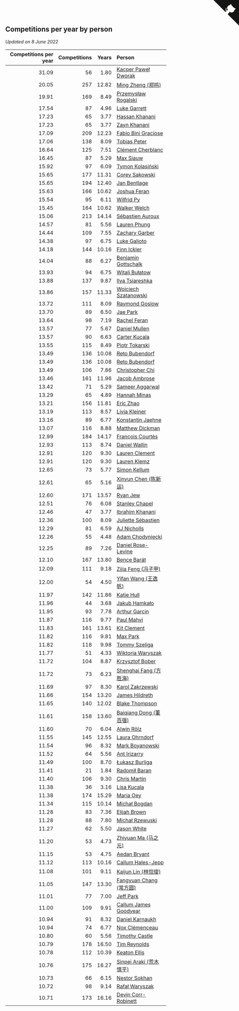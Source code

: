 ## Competitions per year by person

*Updated on  8 June 2022*

| Competitions per year | Competitions | Years | Person |
| ---: | ---: | ---: | :--- |
| 31.09 | 56 | 1.80 | [Kacper Paweł Dworak](https://www.worldcubeassociation.org/persons/2020DWOR01) |
| 20.05 | 257 | 12.82 | [Ming Zheng (郑鸣)](https://www.worldcubeassociation.org/persons/2009ZHEN11) |
| 19.91 | 169 | 8.49 | [Przemysław Rogalski](https://www.worldcubeassociation.org/persons/2013ROGA02) |
| 17.54 | 87 | 4.96 | [Luke Garrett](https://www.worldcubeassociation.org/persons/2017GARR05) |
| 17.23 | 65 | 3.77 | [Hassan Khanani](https://www.worldcubeassociation.org/persons/2018KHAN26) |
| 17.23 | 65 | 3.77 | [Zayn Khanani](https://www.worldcubeassociation.org/persons/2018KHAN28) |
| 17.09 | 209 | 12.23 | [Fabio Bini Graciose](https://www.worldcubeassociation.org/persons/2010GRAC02) |
| 17.06 | 138 | 8.09 | [Tobias Peter](https://www.worldcubeassociation.org/persons/2014PETE03) |
| 16.64 | 125 | 7.51 | [Clément Cherblanc](https://www.worldcubeassociation.org/persons/2014CHER05) |
| 16.45 | 87 | 5.29 | [Max Siauw](https://www.worldcubeassociation.org/persons/2017SIAU02) |
| 15.92 | 97 | 6.09 | [Tymon Kolasiński](https://www.worldcubeassociation.org/persons/2016KOLA02) |
| 15.65 | 177 | 11.31 | [Corey Sakowski](https://www.worldcubeassociation.org/persons/2011SAKO01) |
| 15.65 | 194 | 12.40 | [Jan Bentlage](https://www.worldcubeassociation.org/persons/2010BENT01) |
| 15.63 | 166 | 10.62 | [Joshua Feran](https://www.worldcubeassociation.org/persons/2011FERA01) |
| 15.54 | 95 | 6.11 | [Wilfrid Py](https://www.worldcubeassociation.org/persons/2016PYWI01) |
| 15.45 | 164 | 10.62 | [Walker Welch](https://www.worldcubeassociation.org/persons/2011WELC01) |
| 15.06 | 213 | 14.14 | [Sébastien Auroux](https://www.worldcubeassociation.org/persons/2008AURO01) |
| 14.57 | 81 | 5.56 | [Lauren Phung](https://www.worldcubeassociation.org/persons/2016PHUN02) |
| 14.44 | 109 | 7.55 | [Zachary Garber](https://www.worldcubeassociation.org/persons/2014GARB01) |
| 14.38 | 97 | 6.75 | [Luke Galioto](https://www.worldcubeassociation.org/persons/2015GALI02) |
| 14.18 | 144 | 10.16 | [Finn Ickler](https://www.worldcubeassociation.org/persons/2012ICKL01) |
| 14.04 | 88 | 6.27 | [Benjamin Gottschalk](https://www.worldcubeassociation.org/persons/2016GOTT01) |
| 13.93 | 94 | 6.75 | [Witali Bułatow](https://www.worldcubeassociation.org/persons/2015BUAT01) |
| 13.88 | 137 | 9.87 | [Ilya Tsiareshka](https://www.worldcubeassociation.org/persons/2012TERE01) |
| 13.86 | 157 | 11.33 | [Wojciech Szatanowski](https://www.worldcubeassociation.org/persons/2011SZAT01) |
| 13.72 | 111 | 8.09 | [Raymond Goslow](https://www.worldcubeassociation.org/persons/2014GOSL01) |
| 13.70 | 89 | 6.50 | [Jae Park](https://www.worldcubeassociation.org/persons/2015PARK24) |
| 13.64 | 98 | 7.19 | [Rachel Feran](https://www.worldcubeassociation.org/persons/2015FERA01) |
| 13.57 | 77 | 5.67 | [Daniel Mullen](https://www.worldcubeassociation.org/persons/2016MULL04) |
| 13.57 | 90 | 6.63 | [Carter Kucala](https://www.worldcubeassociation.org/persons/2015KUCA01) |
| 13.55 | 115 | 8.49 | [Piotr Tokarski](https://www.worldcubeassociation.org/persons/2013TOKA01) |
| 13.49 | 136 | 10.08 | [Reto Bubendorf](https://www.worldcubeassociation.org/persons/2012BUBE01) |
| 13.49 | 136 | 10.08 | [Reto Bubendorf](https://www.worldcubeassociation.org/persons/2012BUBE01) |
| 13.49 | 106 | 7.86 | [Christopher Chi](https://www.worldcubeassociation.org/persons/2014CHIC01) |
| 13.46 | 161 | 11.96 | [Jacob Ambrose](https://www.worldcubeassociation.org/persons/2010AMBR01) |
| 13.42 | 71 | 5.29 | [Sameer Aggarwal](https://www.worldcubeassociation.org/persons/2017AGGA01) |
| 13.29 | 65 | 4.89 | [Hannah Minas](https://www.worldcubeassociation.org/persons/2017MINA04) |
| 13.21 | 156 | 11.81 | [Eric Zhao](https://www.worldcubeassociation.org/persons/2010ZHAO19) |
| 13.19 | 113 | 8.57 | [Livia Kleiner](https://www.worldcubeassociation.org/persons/2013KLEI03) |
| 13.16 | 89 | 6.77 | [Konstantin Jaehne](https://www.worldcubeassociation.org/persons/2015JAEH01) |
| 13.07 | 116 | 8.88 | [Matthew Dickman](https://www.worldcubeassociation.org/persons/2013DICK01) |
| 12.99 | 184 | 14.17 | [François Courtès](https://www.worldcubeassociation.org/persons/2008COUR01) |
| 12.93 | 113 | 8.74 | [Daniel Wallin](https://www.worldcubeassociation.org/persons/2013WALL03) |
| 12.91 | 120 | 9.30 | [Lauren Clement](https://www.worldcubeassociation.org/persons/2013KLEM01) |
| 12.91 | 120 | 9.30 | [Lauren Klemz](https://www.worldcubeassociation.org/persons/2013KLEM01) |
| 12.65 | 73 | 5.77 | [Simon Kellum](https://www.worldcubeassociation.org/persons/2016KELL12) |
| 12.61 | 65 | 5.16 | [Xinyun Chen (陈新运)](https://www.worldcubeassociation.org/persons/2017CHEN36) |
| 12.60 | 171 | 13.57 | [Ryan Jew](https://www.worldcubeassociation.org/persons/2008JEWR01) |
| 12.51 | 76 | 6.08 | [Stanley Chapel](https://www.worldcubeassociation.org/persons/2016CHAP04) |
| 12.46 | 47 | 3.77 | [Ibrahim Khanani](https://www.worldcubeassociation.org/persons/2018KHAN27) |
| 12.36 | 100 | 8.09 | [Juliette Sébastien](https://www.worldcubeassociation.org/persons/2014SEBA01) |
| 12.29 | 81 | 6.59 | [AJ Nicholls](https://www.worldcubeassociation.org/persons/2015NICH04) |
| 12.26 | 55 | 4.48 | [Adam Chodyniecki](https://www.worldcubeassociation.org/persons/2017CHOD02) |
| 12.25 | 89 | 7.26 | [Daniel Rose-Levine](https://www.worldcubeassociation.org/persons/2015ROSE01) |
| 12.10 | 167 | 13.80 | [Bence Barát](https://www.worldcubeassociation.org/persons/2008BARA01) |
| 12.09 | 111 | 9.18 | [Zijia Feng (冯子甲)](https://www.worldcubeassociation.org/persons/2013FENG02) |
| 12.00 | 54 | 4.50 | [Yifan Wang (王逸帆)](https://www.worldcubeassociation.org/persons/2017WANY29) |
| 11.97 | 142 | 11.86 | [Katie Hull](https://www.worldcubeassociation.org/persons/2010HULL01) |
| 11.96 | 44 | 3.68 | [Jakub Hamkało](https://www.worldcubeassociation.org/persons/2018HAMK01) |
| 11.95 | 93 | 7.78 | [Arthur Garcin](https://www.worldcubeassociation.org/persons/2014GARC27) |
| 11.87 | 116 | 9.77 | [Paul Mahvi](https://www.worldcubeassociation.org/persons/2012MAHV01) |
| 11.83 | 161 | 13.61 | [Kit Clement](https://www.worldcubeassociation.org/persons/2008CLEM01) |
| 11.82 | 116 | 9.81 | [Max Park](https://www.worldcubeassociation.org/persons/2012PARK03) |
| 11.82 | 118 | 9.98 | [Tommy Szeliga](https://www.worldcubeassociation.org/persons/2012SZEL01) |
| 11.77 | 51 | 4.33 | [Wiktoria Waryszak](https://www.worldcubeassociation.org/persons/2018WARY01) |
| 11.72 | 104 | 8.87 | [Krzysztof Bober](https://www.worldcubeassociation.org/persons/2013BOBE01) |
| 11.72 | 73 | 6.23 | [Shenghai Fang (方胜海)](https://www.worldcubeassociation.org/persons/2016FANG01) |
| 11.69 | 97 | 8.30 | [Karol Zakrzewski](https://www.worldcubeassociation.org/persons/2014ZAKR01) |
| 11.66 | 154 | 13.20 | [James Hildreth](https://www.worldcubeassociation.org/persons/2009HILD01) |
| 11.65 | 140 | 12.02 | [Blake Thompson](https://www.worldcubeassociation.org/persons/2010THOM03) |
| 11.61 | 158 | 13.60 | [Baiqiang Dong (董百强)](https://www.worldcubeassociation.org/persons/2008DONG06) |
| 11.60 | 70 | 6.04 | [Alwin Rölz](https://www.worldcubeassociation.org/persons/2016ROLZ01) |
| 11.55 | 145 | 12.55 | [Laura Ohrndorf](https://www.worldcubeassociation.org/persons/2009OHRN01) |
| 11.54 | 96 | 8.32 | [Mark Boyanowski](https://www.worldcubeassociation.org/persons/2014BOYA01) |
| 11.52 | 64 | 5.56 | [Ant Irizarry](https://www.worldcubeassociation.org/persons/2016IRIZ02) |
| 11.49 | 100 | 8.70 | [Łukasz Burliga](https://www.worldcubeassociation.org/persons/2013BURL01) |
| 11.41 | 21 | 1.84 | [Radomił Baran](https://www.worldcubeassociation.org/persons/2020BARA02) |
| 11.40 | 106 | 9.30 | [Chris Martin](https://www.worldcubeassociation.org/persons/2013MART03) |
| 11.38 | 36 | 3.16 | [Lisa Kucala](https://www.worldcubeassociation.org/persons/2019KUCA01) |
| 11.38 | 174 | 15.29 | [Maria Oey](https://www.worldcubeassociation.org/persons/2007OEYM01) |
| 11.34 | 115 | 10.14 | [Michał Bogdan](https://www.worldcubeassociation.org/persons/2012BOGD01) |
| 11.28 | 83 | 7.36 | [Elijah Brown](https://www.worldcubeassociation.org/persons/2015BROW03) |
| 11.28 | 88 | 7.80 | [Michał Rzewuski](https://www.worldcubeassociation.org/persons/2014RZEW01) |
| 11.27 | 62 | 5.50 | [Jason White](https://www.worldcubeassociation.org/persons/2016WHIT16) |
| 11.20 | 53 | 4.73 | [Zhiyuan Ma (马之元)](https://www.worldcubeassociation.org/persons/2017MAZH04) |
| 11.15 | 53 | 4.75 | [Aedan Bryant](https://www.worldcubeassociation.org/persons/2017BRYA06) |
| 11.12 | 113 | 10.16 | [Callum Hales-Jepp](https://www.worldcubeassociation.org/persons/2012HALE01) |
| 11.08 | 101 | 9.11 | [Kaijun Lin (林恺俊)](https://www.worldcubeassociation.org/persons/2013LINK01) |
| 11.05 | 147 | 13.30 | [Fangyuan Chang (常方圆)](https://www.worldcubeassociation.org/persons/2009CHAN04) |
| 11.01 | 77 | 7.00 | [Jeff Park](https://www.worldcubeassociation.org/persons/2015PARK08) |
| 11.00 | 109 | 9.91 | [Callum James Goodyear](https://www.worldcubeassociation.org/persons/2012GOOD02) |
| 10.94 | 91 | 8.32 | [Daniel Karnaukh](https://www.worldcubeassociation.org/persons/2014KARN02) |
| 10.94 | 74 | 6.77 | [Nox Clémenceau](https://www.worldcubeassociation.org/persons/2015CLEM03) |
| 10.80 | 60 | 5.56 | [Timothy Castle](https://www.worldcubeassociation.org/persons/2016CAST48) |
| 10.79 | 178 | 16.50 | [Tim Reynolds](https://www.worldcubeassociation.org/persons/2005REYN01) |
| 10.78 | 112 | 10.39 | [Keaton Ellis](https://www.worldcubeassociation.org/persons/2012ELLI01) |
| 10.76 | 175 | 16.27 | [Sinpei Araki (荒木慎平)](https://www.worldcubeassociation.org/persons/2006ARAK01) |
| 10.73 | 66 | 6.15 | [Nestor Sokhan](https://www.worldcubeassociation.org/persons/2016SOKH01) |
| 10.72 | 98 | 9.14 | [Rafał Waryszak](https://www.worldcubeassociation.org/persons/2013WARY01) |
| 10.71 | 173 | 16.16 | [Devin Corr-Robinett](https://www.worldcubeassociation.org/persons/2006CORR01) |


<a href="https://github.com/JustinTimeCuber/wca_statistics" class="github-corner" aria-label="View source on Github"><svg width="80" height="80" viewBox="0 0 250 250" style="fill:#151513; color:#fff; position: absolute; top: 0; border: 0; right: 0;" aria-hidden="true"><path d="M0,0 L115,115 L130,115 L142,142 L250,250 L250,0 Z"></path><path d="M128.3,109.0 C113.8,99.7 119.0,89.6 119.0,89.6 C122.0,82.7 120.5,78.6 120.5,78.6 C119.2,72.0 123.4,76.3 123.4,76.3 C127.3,80.9 125.5,87.3 125.5,87.3 C122.9,97.6 130.6,101.9 134.4,103.2" fill="currentColor" style="transform-origin: 130px 106px;" class="octo-arm"></path><path d="M115.0,115.0 C114.9,115.1 118.7,116.5 119.8,115.4 L133.7,101.6 C136.9,99.2 139.9,98.4 142.2,98.6 C133.8,88.0 127.5,74.4 143.8,58.0 C148.5,53.4 154.0,51.2 159.7,51.0 C160.3,49.4 163.2,43.6 171.4,40.1 C171.4,40.1 176.1,42.5 178.8,56.2 C183.1,58.6 187.2,61.8 190.9,65.4 C194.5,69.0 197.7,73.2 200.1,77.6 C213.8,80.2 216.3,84.9 216.3,84.9 C212.7,93.1 206.9,96.0 205.4,96.6 C205.1,102.4 203.0,107.8 198.3,112.5 C181.9,128.9 168.3,122.5 157.7,114.1 C157.9,116.9 156.7,120.9 152.7,124.9 L141.0,136.5 C139.8,137.7 141.6,141.9 141.8,141.8 Z" fill="currentColor" class="octo-body"></path></svg></a><style>.github-corner:hover .octo-arm{animation:octocat-wave 560ms ease-in-out}@keyframes octocat-wave{0%,100%{transform:rotate(0)}20%,60%{transform:rotate(-25deg)}40%,80%{transform:rotate(10deg)}}@media (max-width:500px){.github-corner:hover .octo-arm{animation:none}.github-corner .octo-arm{animation:octocat-wave 560ms ease-in-out}}</style>
